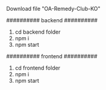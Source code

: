 Download file "OA-Remedy-Club-KO"

########## backend ##########
1. cd backend folder
2. npm i
3. npm start

########## frontend ##########
1. cd frontend folder
2. npm i
3. npm start
   
